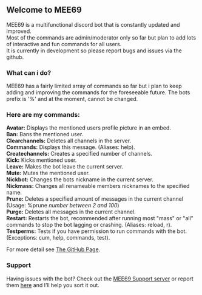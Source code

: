 ## Welcome to MEE69

MEE69 is a multifunctional discord bot that is constantly updated and improved.  
Most of the commands are admin/moderator only so far but plan to add lots of interactive and fun commands for all users.  
It is currently in development so please report bugs and issues via the github.

### What can i do?

MEE69 has a fairly limited array of commands so far but i plan to keep adding and improving the commands for the foreseeable future.
The bots prefix is '%' and at the moment, cannot be changed.

### Here are my commands:

**Avatar:** Displays the mentioned users profile picture in an embed.   
**Ban:** Bans the mentioned user.   
**Clearchannels:** Deletes all channels in the server.   
**Commands:** Displays this message. (Aliases: help).   
**Createchannels:** Creates a specified number of channels.   
**Kick:** Kicks mentioned user.   
**Leave:** Makes the bot leave the current server.   
**Mute:** Mutes the mentioned user.   
**Nickbot:** Changes the bots nickname in the current server.   
**Nickmass:** Changes all renameable members nicknames to the specified name.   
**Prune:** Deletes a specified amount of messages in the current channel (Usage: %prune *number between 2 and 100*)   
**Purge:** Deletes all messages in the current channel.   
**Restart:** Restarts the bot, recommended after running most \"mass\" or \"all\" commands to stop the bot lagging or crashing. (Aliases: reload, r).   
**Testperms:** Tests if you have permission to run commands with the bot. (Exceptions: cum, help, commands, test).

For more detail see [The GitHub Page](https://github.com/seasnail8169/MEE69-Development/).

### Support

Having issues with the bot? Check out the [MEE69 Support server](https://discord.gg/Pta3APY) or report them [here](https://github.com/seasnail8169/MEE69-Development/issues) and I’ll help you sort it out.
